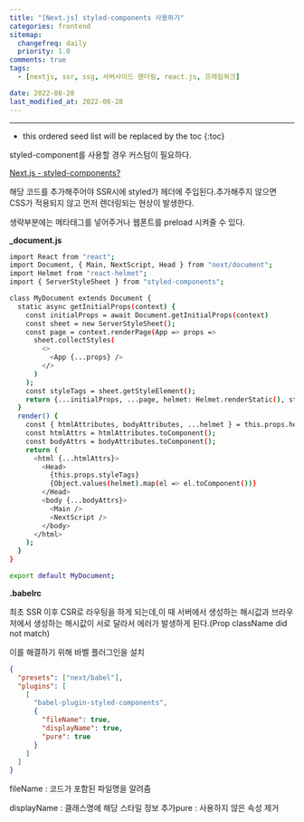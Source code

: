 ```yaml
---
title: "[Next.js] styled-components 사용하기"
categories: frontend
sitemap:
  changefreq: daily
  priority: 1.0
comments: true
tags:
  - [nextjs, ssr, ssg, 서버사이드 랜더링, react.js, 프레임워크]

date: 2022-08-28
last_modified_at: 2022-08-28
---
```


---

<!-- prettier-ignore -->
* this ordered seed list will be replaced by the toc 
{:toc}

styled-component를 사용할 경우 커스텀이 필요하다.

[Next.js - styled-components? ](https://styled-components.com/docs/advanced#nextjs)

해당 코드를 추가해주어야 SSR시에 styled가 헤더에 주입된다.추가해주지 않으면 CSS가 적용되지 않고 먼저 렌더링되는 현상이 발생한다.

생략부분에는 메타태그를 넣어주거나 웹폰트를 preload 시켜줄 수 있다.

**\_document.js**

```bash
import React from "react";
import Document, { Main, NextScript, Head } from "next/document";
import Helmet from "react-helmet";
import { ServerStyleSheet } from "styled-components";

class MyDocument extends Document {
  static async getInitialProps(context) {
    const initialProps = await Document.getInitialProps(context)
    const sheet = new ServerStyleSheet();
    const page = context.renderPage(App => props =>
      sheet.collectStyles(
        <>
          <App {...props} />
        </>
      )
    );
    const styleTags = sheet.getStyleElement();
    return {...initialProps, ...page, helmet: Helmet.renderStatic(), styleTags};
  }
  render() {
    const { htmlAttributes, bodyAttributes, ...helmet } = this.props.helmet; // helmet으로 부터 받아온다.
    const htmlAttrs = htmlAttributes.toComponent();
    const bodyAttrs = bodyAttributes.toComponent();
    return (
      <html {...htmlAttrs}>
        <Head>
          {this.props.styleTags}
          {Object.values(helmet).map(el => el.toComponent())}
        </Head>
        <body {...bodyAttrs}>
          <Main />
          <NextScript />
        </body>
      </html>
    );
  }
}

export default MyDocument;
```

**.babelrc**

최초 SSR 이후 CSR로 라우팅을 하게 되는데,이 때 서버에서 생성하는 해시값과 브라우저에서 생성하는 해시값이 서로 달라서 에러가 발생하게 된다.(Prop className did not match)

이를 해결하기 위해 바벨 플러그인을 설치

```json
{
  "presets": ["next/babel"],
  "plugins": [
    [
      "babel-plugin-styled-components",
      {
        "fileName": true,
        "displayName": true,
        "pure": true
      }
    ]
  ]
}
```

fileName : 코드가 포함된 파일명을 알려줌

displayName : 클래스명에 해당 스타일 정보 추가pure : 사용하지 않은 속성 제거
